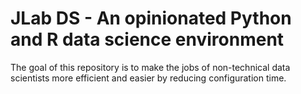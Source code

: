# JLab DS - An opinionated Python and R data science environment

The goal of this repository is to make the jobs of non-technical data scientists more efficient and easier by reducing configuration time.
